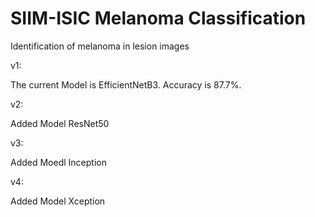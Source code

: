 # SIIM-ISIC Melanoma Classification
 Identification of melanoma in lesion images
 
 v1:
 
 The current Model is EfficientNetB3. Accuracy is 87.7%. 

 v2:

 Added Model ResNet50

 v3:

 Added Moedl Inception

 v4:

 Added Model Xception
